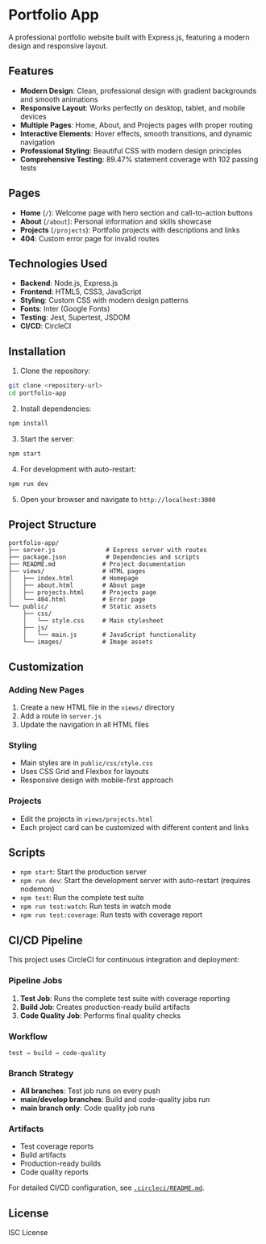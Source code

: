 # Portfolio App

A professional portfolio website built with Express.js, featuring a modern design and responsive layout.

## Features

- **Modern Design**: Clean, professional design with gradient backgrounds and smooth animations
- **Responsive Layout**: Works perfectly on desktop, tablet, and mobile devices
- **Multiple Pages**: Home, About, and Projects pages with proper routing
- **Interactive Elements**: Hover effects, smooth transitions, and dynamic navigation
- **Professional Styling**: Beautiful CSS with modern design principles
- **Comprehensive Testing**: 89.47% statement coverage with 102 passing tests

## Pages

- **Home** (`/`): Welcome page with hero section and call-to-action buttons
- **About** (`/about`): Personal information and skills showcase
- **Projects** (`/projects`): Portfolio projects with descriptions and links
- **404**: Custom error page for invalid routes

## Technologies Used

- **Backend**: Node.js, Express.js
- **Frontend**: HTML5, CSS3, JavaScript
- **Styling**: Custom CSS with modern design patterns
- **Fonts**: Inter (Google Fonts)
- **Testing**: Jest, Supertest, JSDOM
- **CI/CD**: CircleCI

## Installation

1. Clone the repository:
```bash
git clone <repository-url>
cd portfolio-app
```

2. Install dependencies:
```bash
npm install
```

3. Start the server:
```bash
npm start
```

4. For development with auto-restart:
```bash
npm run dev
```

5. Open your browser and navigate to `http://localhost:3000`

## Project Structure

```
portfolio-app/
├── server.js              # Express server with routes
├── package.json           # Dependencies and scripts
├── README.md             # Project documentation
├── views/                # HTML pages
│   ├── index.html        # Homepage
│   ├── about.html        # About page
│   ├── projects.html     # Projects page
│   └── 404.html          # Error page
└── public/               # Static assets
    ├── css/
    │   └── style.css     # Main stylesheet
    ├── js/
    │   └── main.js       # JavaScript functionality
    └── images/           # Image assets
```

## Customization

### Adding New Pages
1. Create a new HTML file in the `views/` directory
2. Add a route in `server.js`
3. Update the navigation in all HTML files

### Styling
- Main styles are in `public/css/style.css`
- Uses CSS Grid and Flexbox for layouts
- Responsive design with mobile-first approach

### Projects
- Edit the projects in `views/projects.html`
- Each project card can be customized with different content and links

## Scripts

- `npm start`: Start the production server
- `npm run dev`: Start the development server with auto-restart (requires nodemon)
- `npm test`: Run the complete test suite
- `npm run test:watch`: Run tests in watch mode
- `npm run test:coverage`: Run tests with coverage report

## CI/CD Pipeline

This project uses CircleCI for continuous integration and deployment:

### Pipeline Jobs

1. **Test Job**: Runs the complete test suite with coverage reporting
2. **Build Job**: Creates production-ready build artifacts
3. **Code Quality Job**: Performs final quality checks

### Workflow

```
test → build → code-quality
```

### Branch Strategy

- **All branches**: Test job runs on every push
- **main/develop branches**: Build and code-quality jobs run
- **main branch only**: Code quality job runs

### Artifacts

- Test coverage reports
- Build artifacts
- Production-ready builds
- Code quality reports

For detailed CI/CD configuration, see [`.circleci/README.md`](.circleci/README.md).

## License

ISC License 